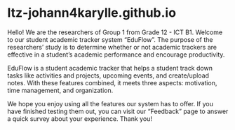 # Itz-johann4karylle.github.io

Hello! We are the researchers of Group 1 from Grade 12 - ICT B1. Welcome to our student academic tracker system “EduFlow”. The purpose of the researchers’ study is to determine whether or not academic trackers are effective in a student’s academic performance and encourage productivity.

EduFlow is a student academic tracker that helps a student track down tasks like activities and projects, upcoming events, and create/upload notes. With these features combined, it meets three aspects: motivation, time management, and organization.

We hope you enjoy using all the features our system has to offer. If you have finished testing them out, you can visit our “Feedback” page to answer a quick survey about your experience. Thank you!
